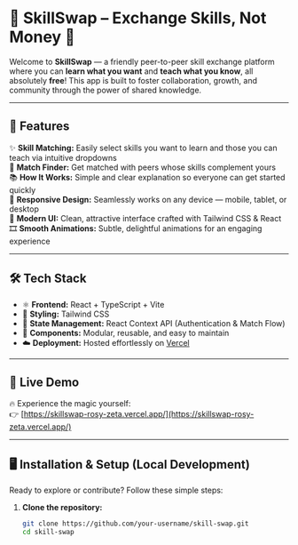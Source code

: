 # 🎉 SkillSwap – Exchange Skills, Not Money 🌟

Welcome to **SkillSwap** — a friendly peer-to-peer skill exchange platform where you can **learn what you want** and **teach what you know**, all absolutely **free**! This app is built to foster collaboration, growth, and community through the power of shared knowledge.

---

## 🚀 Features

✨ **Skill Matching:** Easily select skills you want to learn and those you can teach via intuitive dropdowns  
🤝 **Match Finder:** Get matched with peers whose skills complement yours  
📚 **How It Works:** Simple and clear explanation so everyone can get started quickly  
📱 **Responsive Design:** Seamlessly works on any device — mobile, tablet, or desktop  
🎨 **Modern UI:** Clean, attractive interface crafted with Tailwind CSS & React  
🎞️ **Smooth Animations:** Subtle, delightful animations for an engaging experience  

---

## 🛠️ Tech Stack

- ⚛️ **Frontend:** React + TypeScript + Vite  
- 🎨 **Styling:** Tailwind CSS  
- 🔄 **State Management:** React Context API (Authentication & Match Flow)  
- 🧩 **Components:** Modular, reusable, and easy to maintain  
- ☁️ **Deployment:** Hosted effortlessly on [Vercel](https://vercel.com/)  

---

## 🚀 Live Demo

🔥 Experience the magic yourself:  
👉 [https://skillswap-rosy-zeta.vercel.app/](https://skillswap-rosy-zeta.vercel.app/)

---

## 🖥️ Installation & Setup (Local Development)

Ready to explore or contribute? Follow these simple steps:

1. **Clone the repository:**  
   ```bash
   git clone https://github.com/your-username/skill-swap.git
   cd skill-swap
